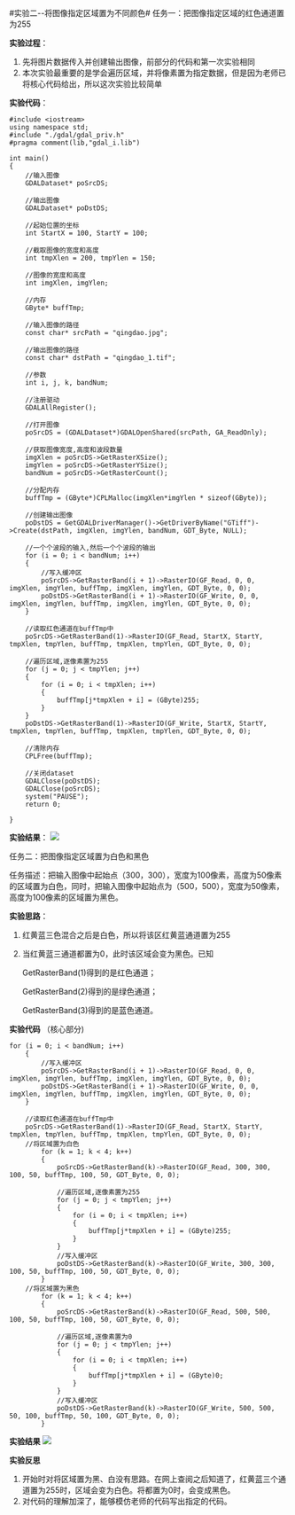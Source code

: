#实验二--将图像指定区域置为不同颜色#
任务一：把图像指定区域的红色通道置为255

**实验过程**：

1. 先将图片数据传入并创建输出图像，前部分的代码和第一次实验相同
2. 本次实验最重要的是学会遍历区域，并将像素置为指定数据，但是因为老师已将核心代码给出，所以这次实验比较简单

**实验代码**：
    
    #include <iostream>
    using namespace std;
    #include "./gdal/gdal_priv.h"
    #pragma comment(lib,"gdal_i.lib")
    
    int main()
    {
    	//输入图像
    	GDALDataset* poSrcDS;
    
    	//输出图像
    	GDALDataset* poDstDS;
    
    	//起始位置的坐标
    	int StartX = 100, StartY = 100;
    
    	//截取图像的宽度和高度
    	int tmpXlen = 200, tmpYlen = 150;
    
    	//图像的宽度和高度
    	int imgXlen, imgYlen;
    
    	//内存
    	GByte* buffTmp;
    
    	//输入图像的路径
    	const char* srcPath = "qingdao.jpg";
    
    	//输出图像的路径
    	const char* dstPath = "qingdao_1.tif";
    
    	//参数
    	int i, j, k, bandNum;
    
    	//注册驱动
    	GDALAllRegister();
    
    	//打开图像
    	poSrcDS = (GDALDataset*)GDALOpenShared(srcPath, GA_ReadOnly);
    
    	//获取图像宽度,高度和波段数量
    	imgXlen = poSrcDS->GetRasterXSize();
    	imgYlen = poSrcDS->GetRasterYSize();
    	bandNum = poSrcDS->GetRasterCount();
    
    	//分配内存
    	buffTmp = (GByte*)CPLMalloc(imgXlen*imgYlen * sizeof(GByte));
    
    	//创建输出图像
    	poDstDS = GetGDALDriverManager()->GetDriverByName("GTiff")->Create(dstPath, imgXlen, imgYlen, bandNum, GDT_Byte, NULL);
    
    	//一个个波段的输入,然后一个个波段的输出
    	for (i = 0; i < bandNum; i++)
    	{
    		//写入缓冲区
    		poSrcDS->GetRasterBand(i + 1)->RasterIO(GF_Read, 0, 0, imgXlen, imgYlen, buffTmp, imgXlen, imgYlen, GDT_Byte, 0, 0);
    		poDstDS->GetRasterBand(i + 1)->RasterIO(GF_Write, 0, 0, imgXlen, imgYlen, buffTmp, imgXlen, imgYlen, GDT_Byte, 0, 0);
    	}
    
    	//读取红色通道在buffTmp中
    	poSrcDS->GetRasterBand(1)->RasterIO(GF_Read, StartX, StartY, tmpXlen, tmpYlen, buffTmp, tmpXlen, tmpYlen, GDT_Byte, 0, 0);
    
    	//遍历区域,逐像素置为255
    	for (j = 0; j < tmpYlen; j++)
    	{
    		for (i = 0; i < tmpXlen; i++)
    		{
    			buffTmp[j*tmpXlen + i] = (GByte)255;
    		}
    	}
    	poDstDS->GetRasterBand(1)->RasterIO(GF_Write, StartX, StartY, tmpXlen, tmpYlen, buffTmp, tmpXlen, tmpYlen, GDT_Byte, 0, 0);
    
    	//清除内存
    	CPLFree(buffTmp);
    
    	//关闭dataset
    	GDALClose(poDstDS);
    	GDALClose(poSrcDS);
    	system("PAUSE");
    	return 0;
    
    }

**实验结果**：
![](https://wx3.sinaimg.cn/mw1024/00771gaply1fwekzjsn43j30rx0k44qp.jpg)



任务二：把图像指定区域置为白色和黑色

任务描述：把输入图像中起始点（300，300），宽度为100像素，高度为50像素的区域置为白色，同时，把输入图像中起始点为（500，500），宽度为50像素，高度为100像素的区域置为黑色。

**实验思路**：

1. 红黄蓝三色混合之后是白色，所以将该区红黄蓝通道置为255
2. 当红黄蓝三通道都置为0，此时该区域会变为黑色。已知
	

	GetRasterBand(1)得到的是红色通道；

	GetRasterBand(2)得到的是绿色通道；

	GetRasterBand(3)得到的是蓝色通道。

**实验代码**
（核心部分)

    for (i = 0; i < bandNum; i++)
    	{
    		//写入缓冲区
    		poSrcDS->GetRasterBand(i + 1)->RasterIO(GF_Read, 0, 0, imgXlen, imgYlen, buffTmp, imgXlen, imgYlen, GDT_Byte, 0, 0);
    		poDstDS->GetRasterBand(i + 1)->RasterIO(GF_Write, 0, 0, imgXlen, imgYlen, buffTmp, imgXlen, imgYlen, GDT_Byte, 0, 0);
    	}
    
    	//读取红色通道在buffTmp中
    	poSrcDS->GetRasterBand(1)->RasterIO(GF_Read, StartX, StartY, tmpXlen, tmpYlen, buffTmp, tmpXlen, tmpYlen, GDT_Byte, 0, 0);
    	//将区域置为白色
    		for (k = 1; k < 4; k++)
    		{
    			poSrcDS->GetRasterBand(k)->RasterIO(GF_Read, 300, 300, 100, 50, buffTmp, 100, 50, GDT_Byte, 0, 0);
    
    			//遍历区域,逐像素置为255
    			for (j = 0; j < tmpYlen; j++)
    			{
    				for (i = 0; i < tmpXlen; i++)
    				{
    					buffTmp[j*tmpXlen + i] = (GByte)255;
    				}
    			}
    			//写入缓冲区
    			poDstDS->GetRasterBand(k)->RasterIO(GF_Write, 300, 300, 100, 50, buffTmp, 100, 50, GDT_Byte, 0, 0);
    		}
    	//将区域置为黑色
    		for (k = 1; k < 4; k++)
    		{
    			poSrcDS->GetRasterBand(k)->RasterIO(GF_Read, 500, 500, 100, 50, buffTmp, 100, 50, GDT_Byte, 0, 0);
    
    			//遍历区域,逐像素置为0
    			for (j = 0; j < tmpYlen; j++)
    			{
    				for (i = 0; i < tmpXlen; i++)
    				{
    					buffTmp[j*tmpXlen + i] = (GByte)0;
    				}
    			}
    			//写入缓冲区
    			poDstDS->GetRasterBand(k)->RasterIO(GF_Write, 500, 500, 50, 100, buffTmp, 50, 100, GDT_Byte, 0, 0);
    		}


**实验结果**
![](https://wx3.sinaimg.cn/mw1024/00771gaply1fwekzfxyd1j30ry0k44qp.jpg)

**实验反思**

1. 开始时对将区域置为黑、白没有思路。在网上查阅之后知道了，红黄蓝三个通道置为255时，区域会变为白色。将都置为0时，会变成黑色。
2. 对代码的理解加深了，能够模仿老师的代码写出指定的代码。